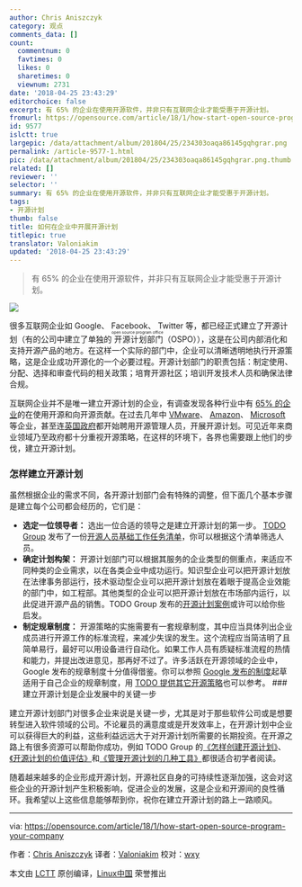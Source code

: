 ```yaml
---
author: Chris Aniszczyk
category: 观点
comments_data: []
count:
  commentnum: 0
  favtimes: 0
  likes: 0
  sharetimes: 0
  viewnum: 2731
date: '2018-04-25 23:43:29'
editorchoice: false
excerpt: 有 65% 的企业在使用开源软件，并非只有互联网企业才能受惠于开源计划。
fromurl: https://opensource.com/article/18/1/how-start-open-source-program-your-company
id: 9577
islctt: true
largepic: /data/attachment/album/201804/25/234303oaqa86145gqhgrar.png
permalink: /article-9577-1.html
pic: /data/attachment/album/201804/25/234303oaqa86145gqhgrar.png.thumb.jpg
related: []
reviewer: ''
selector: ''
summary: 有 65% 的企业在使用开源软件，并非只有互联网企业才能受惠于开源计划。
tags:
- 开源计划
thumb: false
title: 如何在企业中开展开源计划
titlepic: true
translator: Valoniakim
updated: '2018-04-25 23:43:29'
---
```



> 
> 有 65% 的企业在使用开源软件，并非只有互联网企业才能受惠于开源计划。
> 
> 
> 


![](/data/attachment/album/201804/25/234303oaqa86145gqhgrar.png)


很多互联网企业如 Google、 Facebook、 Twitter 等，都已经正式建立了开源计划（有的公司中建立了单独的<ruby> 开源计划部门 <rt>  open source program office </rt></ruby>（OSPO）），这是在公司内部消化和支持开源产品的地方。在这样一个实际的部门中，企业可以清晰透明地执行开源策略，这是企业成功开源化的一个必要过程。开源计划部门的职责包括：制定使用、分配、选择和审查代码的相关政策；培育开源社区；培训开发技术人员和确保法律合规。


互联网企业并不是唯一建立开源计划的企业，有调查发现各种行业中有 [65% 的企业](https://www.blackducksoftware.com/2016-future-of-open-source)的在使用开源和向开源贡献。在过去几年中 [VMware](http://www.cio.com/article/3095843/open-source-tools/vmware-today-has-a-strong-investment-in-open-source-dirk-hohndel.html)、 [Amazon](http://fortune.com/2016/12/01/amazon-open-source-guru/)、 [Microsoft](https://opensource.microsoft.com/) 等企业，甚至连[英国政府](https://www.linkedin.com/jobs/view/169669924)都开始聘用开源管理人员，开展开源计划。可见近年来商业领域乃至政府都十分重视开源策略，在这样的环境下，各界也需要跟上他们的步伐，建立开源计划。


### 怎样建立开源计划


虽然根据企业的需求不同，各开源计划部门会有特殊的调整，但下面几个基本步骤是建立每个公司都会经历的，它们是：


* **选定一位领导者：** 选出一位合适的领导之是建立开源计划的第一步。 [TODO Group](http://todogroup.org) 发布了一份[开源人员基础工作任务清单](https://github.com/todogroup/job-descriptions)，你可以根据这个清单筛选人员。
* **确定计划构架：** 开源计划部门可以根据其服务的企业类型的侧重点，来适应不同种类的企业需求，以在各类企业中成功运行。知识型企业可以把开源计划放在法律事务部运行，技术驱动型企业可以把开源计划放在着眼于提高企业效能的部门中，如工程部。其他类型的企业可以把开源计划放在市场部内运行，以此促进开源产品的销售。TODO Group 发布的[开源计划案例](https://github.com/todogroup/guides/tree/master/casestudies)或许可以给你些启发。
* **制定规章制度：** 开源策略的实施需要有一套规章制度，其中应当具体列出企业成员进行开源工作的标准流程，来减少失误的发生。这个流程应当简洁明了且简单易行，最好可以用设备进行自动化。如果工作人员有质疑标准流程的热情和能力，并提出改进意见，那再好不过了。许多活跃在开源领域的企业中，Google 发布的规章制度十分值得借鉴。你可以参照 [Google 发布的制度](https://opensource.google.com/docs/why/)起草适用于自己企业的规章制度，用 [TODO 提供其它开源策略](https://github.com/todogroup/policies)也可以参考。 ### 建立开源计划是企业发展中的关键一步


建立开源计划部门对很多企业来说是关键一步，尤其是对于那些软件公司或是想要转型进入软件领域的公司。不论雇员的满意度或是开发效率上，在开源计划中企业可以获得巨大的利益，这些利益远远大于对开源计划所需要的长期投资。在开源之路上有很多资源可以帮助你成功，例如 TODO Group 的[《怎样创建开源计划》](https://github.com/todogroup/guides/blob/master/creating-an-open-source-program.md)、[《开源计划的价值评估》](https://github.com/todogroup/guides/blob/master/measuring-your-open-source-program.md)和[《管理开源计划的几种工具》](https://github.com/todogroup/guides/blob/master/tools-for-managing-open-source-programs.md)都很适合初学者阅读。


随着越来越多的企业形成开源计划，开源社区自身的可持续性逐渐加强，这会对这些企业的开源计划产生积极影响，促进企业的发展，这是企业和开源间的良性循环。我希望以上这些信息能够帮到你，祝你在建立开源计划的路上一路顺风。




---


via: <https://opensource.com/article/18/1/how-start-open-source-program-your-company>


作者：[Chris Aniszczyk](https://opensource.com/users/caniszczyk) 译者：[Valoniakim](https://github.com/Valoniakim) 校对：[wxy](https://github.com/wxy)


本文由 [LCTT](https://github.com/LCTT/TranslateProject) 原创编译，[Linux中国](https://linux.cn/) 荣誉推出